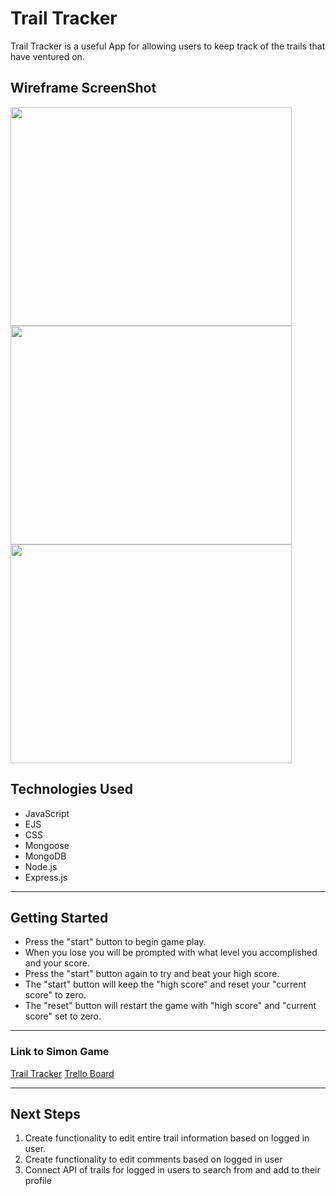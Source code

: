 # Trail Tracker

Trail Tracker is a useful App for allowing users to keep track of the trails that have ventured on.

## Wireframe ScreenShot

<img src="/images/landing-page.png" width="450" height="350">
<img src="/images/trails-page.png" width="450" height="350">
<img src="/images/ratings-page.png" width="450" height="350">

## Technologies Used

- JavaScript
- EJS
- CSS
- Mongoose
- MongoDB
- Node.js
- Express.js


---

## Getting Started

- Press the "start" button to begin game play.
- When you lose you will be prompted with what level you accomplished and your score.
- Press the "start" button again to try and beat your high score.
- The "start" button will keep the "high score" and reset your "current score" to zero.
- The "reset" button will restart the game with "high score" and "current score" set to zero. 

---

### Link to Simon Game

[Trail Tracker](https://project2comp.herokuapp.com/users)
[Trello Board](https://trello.com/b/dZ2K18qn/trail-tracker)


---

## Next Steps

1. Create functionality to edit entire trail information based on logged in user.
2. Create functionality to edit comments based on logged in user
2. Connect API of trails for logged in users to search from and add to their profile 

